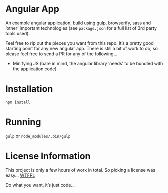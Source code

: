 # Angular App

An example angular application, build using gulp, browserify, sass and ‘other’ important technologies (see `package.json` for a full list of 3rd party tools used).

Feel free to rip out the pieces you want from this repo. It’s a pretty good starting point for any new angular app. There is still a bit of work to do, so please feel free to send a PR for any of the following…

- Minifying JS (bare in mind, the angular library ‘needs’ to be bundled with the application code)

# Installation

`npm install`

# Running

`gulp` or `node_modules/.bin/gulp`

# License Information

This project is only a few hours of work in total. So picking a license was easy… [WTFPL](http://www.wtfpl.net/txt/copying/)

Do what you want, it’s just code…